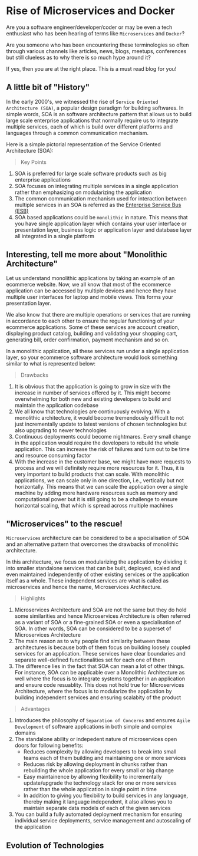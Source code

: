 # Rise of Microservices and Docker

Are you a software engineer/developer/coder or may be even a tech enthusiast who has been hearing of terms like `Microservices` and `Docker`? 

Are you someone who has been encountering these terminologies so often through various channels like articles, news, blogs, meetups, conferences but still clueless as to why there is so much hype around it?

If yes, then you are at the right place. This is a must read blog for you!

## A little bit of "History"

In the early 2000's, we witnessed the rise of `Service Oriented Architecture (SOA)`, a popular design paradigm for building softwares. In simple words, SOA is an software architecture pattern that allows us to build large scale enterprise applications that normally require us to integrate multiple services, each of which is build over different platforms and languages through a common communication mechanism.

Here is a simple pictorial representation of the Service Oriented Architecture (SOA):

<illustrations>

> Key Points

1. SOA is preferred for large scale software products such as big enterprise applications
2. SOA focuses on integrating multiple services in a single application rather than emphasizing on modularizing the application
3. The common communication mechanism used for interaction between multiple services in an SOA is referred as the [Enterprise Service Bus (ESB)](https://en.wikipedia.org/wiki/Enterprise_service_bus)
4. SOA based applications could be `monolithic` in nature. This means that you have single application layer which contains your user interface or presentation layer, business logic or application layer and database layer all integrated in a single platform

##  Interesting, tell me more about "Monolithic Architecture"

Let us understand monolithic applications by taking an example of an ecommerce website. Now, we all know that most of the ecommerce application can be accessed by multiple devices and hence they have multiple user interfaces for laptop and mobile views. This forms your presentation layer. 

We also know that there are multiple operations or services that are running in accordance to each other to ensure the regular functioning of your ecommerce applications. Some of these services are account creation, displaying product catalog, building and validating your shopping cart, generating bill, order confirmation, payment mechanism and so on. 

In a monolithic application, all these services run under a single application layer, so your ecommerce software architecture would look something similar to what is represented below:

<illustrations>

> Drawbacks

1. It is obvious that the application is going to grow in size with the increase in number of services offered by it. This might become overwhelming for both new and existing developers to build and maintain the application codebase
2. We all know that technologies are continuously evolving. With a monolithic architecture, it would become tremendously difficult to not just incrementally update to latest versions of chosen technologies but also upgrading to newer technologies
3. Continuous deployments could become nightmares. Every small change in the application would require the developers to rebuild the whole application. This can increase the risk of failures and turn out to be time and resource consuming factor
4. With the increase in the customer base, we might have more requests to process and we will definitely require more resources for it. Thus, it is very important to build products that can scale. With monolithic applications, we can scale only in one direction, i.e., vertically but not horizontally. This means that we can scale the application over a single machine by adding more hardware resources such as memory and computational power but it is still going to be a challenge to ensure horizontal scaling, that which is spread across multiple machines

## "Microservices" to the rescue!

`Microservices` architecture can be considered to be a specialisation of SOA and an alternative pattern that overcomes the drawbacks of monolithic architecture. 

In this architecture, we focus on modularizing the application by dividing it into smaller standalone services that can be built, deployed, scaled and even maintained independently of other existing services or the application itself as a whole. These independent services are what is called as microservices and hence the name, Microservices Architecture.

<illustrations>

> Highlights

1. Microservices Architecture and SOA are not the same but they do hold some similarities and hence Microservices Architecture is often referred as a variant of SOA or a fine-grained SOA or even a specialisation of SOA. In other words, SOA can be considered to be a superset of Microservices Architecture
2. The main reason as to why people find similarity between these architectures is because both of them focus on building loosely coupled services for an application. These services have clear boundaries and separate well-defined functionalities set for each one of them
3. The difference lies in the fact that SOA can mean a lot of other things. For instance, SOA can be applicable over a Monolithic Architecture as well where the focus is to integrate systems together in an application and ensure code resuablity. This does not hold true for Microservices Architecture, where the focus is to modularize the application by building independent services and ensuring scalabity of the product

> Advantages

1. Introduces the philosophy of `Separation of Concerns` and ensures `Agile Development` of software applications in both simple and complex domains
2. The standalone ability or indepedent nature of microservices open doors for following benefits:
   - Reduces complexity by allowing developers to break into small teams each of them building and maintaining one or more services
   - Reduces risk by allowing deployment in chunks rather than rebuilding the whole application for every small or big change
   - Easy maintainence by allowing flexibility to incrementally update/upgrade the technology stack for one or more services rather than the whole application in single point in time
   - In addition to giving you flexibility to build services in any language, thereby making it language independent, it also allows you to maintain separate data models of each of the given services
3. You can build a fully automated deployment mechanism for ensuring individual service deployments, service management and autoscaling of the application

## Evolution of Technologies


